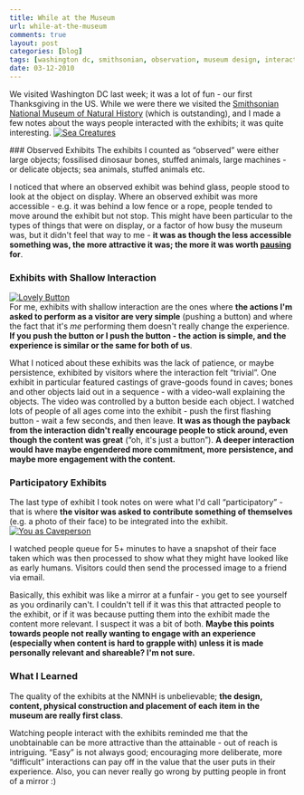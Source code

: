 ```yaml
---
title: While at the Museum
url: while-at-the-museum
comments: true
layout: post
categories: [blog]
tags: [washington dc, smithsonian, observation, museum design, interaction design, exhibition design]
date: 03-12-2010
---
```

<p class="intro">We visited Washington DC last week; it was a lot of fun - our first Thanksgiving in the US. While we were there we visited the <a href="http://www.mnh.si.edu/" title="Smithsonian National Museum of Natural History">Smithsonian National Museum of Natural History</a> (which is outstanding), and I made a few notes about the ways people interacted with the exhibits; it was quite interesting.
<a href="http://www.flickr.com/photos/paulmmay/5228266130/" title="Sea Creatures by paulmmay, on Flickr"><img src="http://farm6.static.flickr.com/5128/5228266130_bceb7af3ab_z.jpg" class="flickr" alt="Sea Creatures" /></a></p>
### Observed Exhibits
The exhibits I counted as &#8220;observed&#8221; were either large objects; fossilised dinosaur bones, stuffed animals, large machines - or delicate objects; sea animals, stuffed animals etc.

I noticed that where an observed exhibit was behind glass, people stood to look at the object on display. Where an observed exhibit was more accessible - e.g. it was behind a low fence or a rope, people tended to move around the exhibit but not stop. This might have been particular to the types of things that were on display, or a factor of how busy the museum was, but it didn't feel that way to me - **it was as though the less accessible something was, the more attractive it was; the more it was worth <a href="http://bobulate.com/post/739629116/the-power-of-the-pause" title="pausing">pausing</a> for**.

### Exhibits with Shallow Interaction
<a href="http://www.flickr.com/photos/paulmmay/5228266346/" title="Lovely Button by paulmmay, on Flickr"><img src="http://farm6.static.flickr.com/5287/5228266346_551c8379bd_z.jpg" class="flickr" alt="Lovely Button" /></a><br />
For me, exhibits with shallow interaction are the ones where **the actions I'm asked to perform as a visitor are very simple** (pushing a button) and where the fact that it's <i>me</i> performing them doesn't really change the experience. **If you push the button or I push the button - the action is simple, and the experience is similar or the same for both of us**. 

What I noticed about these exhibits was the lack of patience, or maybe persistence, exhibited by visitors where the interaction felt &#8220;trivial&#8221;. One exhibit in particular featured castings of grave-goods found in caves; bones and other objects laid out in a sequence - with a video-wall explaining the objects. The video was controlled by a button beside each object. I watched lots of people of all ages come into the exhibit - push the first flashing button - wait a few seconds, and then leave. **It was as though the payback from the interaction didn't really encourage people to stick around, even though the content was great** (&#8220;oh, it's just a button&#8221;). **A deeper interaction would have maybe engendered more commitment, more persistence, and maybe more engagement with the content.**

### Participatory Exhibits
The last type of exhibit I took notes on were what I'd call &#8220;participatory&#8221; - that is where **the visitor was asked to contribute something of themselves** (e.g. a photo of their face) to be integrated into the exhibit. <br />
<a href="http://www.flickr.com/photos/paulmmay/5228180264/" title="You as Caveperson by paulmmay, on Flickr"><img src="http://farm6.static.flickr.com/5003/5228180264_9f47679fa0_z.jpg" class="flickr" alt="You as Caveperson" /></a>

I watched people queue for 5+ minutes to have a snapshot of their face taken which was then processed to show what they might have looked like as early humans. Visitors could then send the processed image to a friend via email. 

Basically, this exhibit was like a mirror at a funfair - you get to see yourself as you ordinarily can't. I couldn't tell if it was this that attracted people to the exhibit, or if it was because putting them into the exhibit made the content more relevant. I suspect it was a bit of both. **Maybe this points towards people not really wanting to engage with an experience (especially when  content is hard to grapple with) unless it is made personally relevant and shareable? I'm not sure.**

### What I Learned
The quality of the exhibits at the NMNH is unbelievable; **the design, content, physical construction and placement of each item in the museum are really first class**. 

Watching people interact with the exhibits reminded me that the unobtainable can be more attractive than the attainable - out of reach is intriguing. &#8220;Easy&#8221; is not always good; encouraging more deliberate, more &#8220;difficult&#8221; interactions can pay off in the value that the user puts in their experience. Also, you can never really go wrong by putting people in front of a mirror :)

